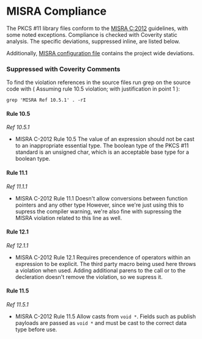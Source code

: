 # MISRA Compliance

The PKCS #11 library files conform to the [MISRA C:2012](https://www.misra.org.uk)
guidelines, with some noted exceptions. Compliance is checked with Coverity static analysis.
The specific deviations, suppressed inline, are listed below.

Additionally, [MISRA configuration file](https://github.com/FreeRTOS/corePKCS11/blob/main/tools/coverity/misra.config) contains the project wide deviations.

### Suppressed with Coverity Comments
To find the violation references in the source files run grep on the source code
with ( Assuming rule 10.5 violation; with justification in point 1 ):
```
grep 'MISRA Ref 10.5.1' . -rI
```

#### Rule 10.5

_Ref 10.5.1_

- MISRA C-2012 Rule 10.5 The value of an expression should not be cast to an
    inappropriate essential type. The boolean type of the PKCS #11 standard is
    an unsigned char, which is an acceptable base type for a boolean type.

#### Rule 11.1

_Ref 11.1.1_

- MISRA C-2012 Rule 11.1 Doesn't allow conversions between function pointers and any other type
    However, since we're just using this to supress the compiler warning, we're also fine with
    supressing the MISRA violation related to this line as well.


#### Rule 12.1

_Ref 12.1.1_

- MISRA C-2012 Rule 12.1 Requires precendence of operators within an expression to be explicit.
    The third party macro being used here throws a violation when used. Adding additional parens to the
    call or to the decleration doesn't remove the violation, so we supress it.

#### Rule 11.5

_Ref 11.5.1_

- MISRA C-2012 Rule 11.5 Allow casts from `void *`. Fields such as publish
    payloads are passed as `void *` and must be cast to the correct data type before use.
